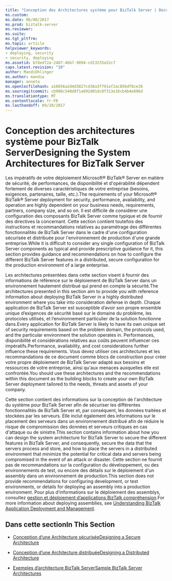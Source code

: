 ```yaml
---
title: "Conception des Architectures système pour BizTalk Server | Documents Microsoft"
ms.custom: 
ms.date: 06/08/2017
ms.prod: biztalk-server
ms.reviewer: 
ms.suite: 
ms.tgt_pltfrm: 
ms.topic: article
helpviewer_keywords:
- deploying, security
- security, deploying
ms.assetid: b7ded72a-2487-4bb7-9894-cd13235a52c7
caps.latest.revision: "10"
author: MandiOhlinger
ms.author: mandia
manager: anneta
ms.openlocfilehash: a18656a2d4d3827cd38a3f791af2ac856df8ce36
ms.sourcegitcommit: cb908c540d8f1a692d01dc8f313e16cb4b4e696d
ms.translationtype: MT
ms.contentlocale: fr-FR
ms.lasthandoff: 09/20/2017
---
```

# <a name="designing-the-system-architectures-for-biztalk-server"></a><span data-ttu-id="82679-102">Conception des architectures système pour BizTalk Server</span><span class="sxs-lookup"><span data-stu-id="82679-102">Designing the System Architectures for BizTalk Server</span></span>
<span data-ttu-id="82679-103">Les impératifs de votre déploiement Microsoft® BizTalk® Server en matière de sécurité, de performances, de disponibilité et d'opérabilité dépendent fortement de diverses caractéristiques de votre entreprise (besoins, exigences, partenaires, taille, etc.).</span><span class="sxs-lookup"><span data-stu-id="82679-103">The requirements of your Microsoft® BizTalk® Server deployment for security, performance, availability, and operation are highly dependent on your business needs, requirements, partners, company size, and so on.</span></span> <span data-ttu-id="82679-104">Il est difficile de considérer une configuration des composants BizTalk Server comme typique et de fournir des directives la concernant. Cette section contient toutefois des instructions et recommandations relatives au paramétrage des différentes fonctionnalités de BizTalk Server dans le cadre d'une configuration sécurisée et distribuée pour l'environnement de production d'une grande entreprise.</span><span class="sxs-lookup"><span data-stu-id="82679-104">While it is difficult to consider any single configuration of BizTalk Server components as typical and provide prescriptive guidance for it, this section provides guidance and recommendations on how to configure the different BizTalk Server features in a distributed, secure configuration for the production environment of a large enterprise.</span></span>  
  
 <span data-ttu-id="82679-105">Les architectures présentées dans cette section visent à fournir des informations de référence sur le déploiement de BizTalk Server dans un environnement hautement distribué qui prend en compte la sécurité.</span><span class="sxs-lookup"><span data-stu-id="82679-105">The architectures presented in this section aim to provide you with reference information about deploying BizTalk Server in a highly distributed environment where you take into consideration defense in depth.</span></span> <span data-ttu-id="82679-106">Chaque application de BizTalk Server est susceptible d’avoir son propre ensemble unique d’exigences de sécurité basé sur le domaine du problème, les protocoles utilisés, et l’environnement particulier de la solution fonctionne dans.</span><span class="sxs-lookup"><span data-stu-id="82679-106">Every application for BizTalk Server is likely to have its own unique set of security requirements based on the problem domain, the protocols used, and the particular environment the solution operates in.</span></span> <span data-ttu-id="82679-107">Performances, disponibilité et considérations relatives aux coûts peuvent influencer ces impératifs.</span><span class="sxs-lookup"><span data-stu-id="82679-107">Performance, availability, and cost considerations further influence these requirements.</span></span> <span data-ttu-id="82679-108">Vous devez utiliser ces architectures et les recommandations de ce document comme blocs de construction pour créer votre propre déploiement de BizTalk Server adapté aux besoins et ressources de votre entreprise, ainsi qu'aux menaces auxquelles elle est confrontée.</span><span class="sxs-lookup"><span data-stu-id="82679-108">You should use these architectures and the recommendations within this document as the building blocks to create your own BizTalk Server deployment tailored to the needs, threats and assets of your company.</span></span>  
  
 <span data-ttu-id="82679-109">Cette section contient des informations sur la conception de l'architecture du système pour BizTalk Server afin de sécuriser les différentes fonctionnalités de BizTalk Server et, par conséquent, les données traitées et stockées par les serveurs. Elle inclut également des informations sur le placement des serveurs dans un environnement distribué afin de réduire le risque de compromission des données et serveurs critiques en cas d'attaque ou de sinistre.</span><span class="sxs-lookup"><span data-stu-id="82679-109">This section contains information about how you can design the system architecture for BizTalk Server to secure the different features in BizTalk Server, and consequently, secure the data that the servers process and store, and how to place the servers in a distributed environment that minimize the potential for critical data and servers being compromised in the event of an attack or disaster.</span></span> <span data-ttu-id="82679-110">Cette section ne fournit pas de recommandations sur la configuration du développement, ou des environnements de test, ou encore des détails sur le déploiement d'un assembly dans un environnement de production.</span><span class="sxs-lookup"><span data-stu-id="82679-110">This section does not provide recommendations for configuring development, or test environments, or details for deploying an assembly into a production environment.</span></span> <span data-ttu-id="82679-111">Pour plus d’informations sur le déploiement des assemblys, consultez [gestion et déploiement d’applications BizTalk compréhension](../core/understanding-biztalk-application-deployment-and-management.md).</span><span class="sxs-lookup"><span data-stu-id="82679-111">For more information about deploying assemblies, see [Understanding BizTalk Application Deployment and Management](../core/understanding-biztalk-application-deployment-and-management.md).</span></span>  
  
## <a name="in-this-section"></a><span data-ttu-id="82679-112">Dans cette section</span><span class="sxs-lookup"><span data-stu-id="82679-112">In This Section</span></span>  
  
-   [<span data-ttu-id="82679-113">Conception d’une Architecture sécurisée</span><span class="sxs-lookup"><span data-stu-id="82679-113">Designing a Secure Architecture</span></span>](../core/designing-a-secure-architecture.md)  
  
-   [<span data-ttu-id="82679-114">Conception d’une Architecture distribuée</span><span class="sxs-lookup"><span data-stu-id="82679-114">Designing a Distributed Architecture</span></span>](../core/designing-a-distributed-architecture.md)  
  
-   [<span data-ttu-id="82679-115">Exemples d’architecture BizTalk Server</span><span class="sxs-lookup"><span data-stu-id="82679-115">Sample BizTalk Server Architectures</span></span>](../core/sample-biztalk-server-architectures.md)